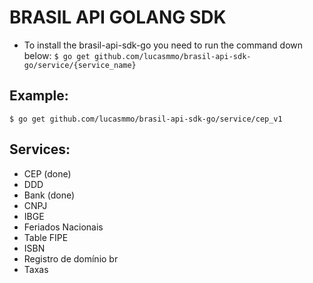 # BRASIL API GOLANG SDK

- To install the brasil-api-sdk-go you need to run the command down below:
`
   $ go get github.com/lucasmmo/brasil-api-sdk-go/service/{service_name}
`

## Example:
`
    $ go get github.com/lucasmmo/brasil-api-sdk-go/service/cep_v1
`

## Services:

- CEP (done)
- DDD
- Bank (done)
- CNPJ
- IBGE
- Feriados Nacionais
- Table FIPE
- ISBN
- Registro de domínio br
- Taxas
